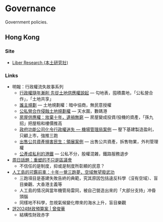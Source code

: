 # Governance

Government policies.

## Hong Kong

### Site

- [Liber Research (本土研究社)](https://liber-research.com/)

### Links

- 明報：行政權流失故事系列
  - [行政權隨年漸削 先從土地供應權說起](https://ol.mingpao.com/ldy/cultureleisure/culture/20210516/1621102463607/)
    — 勾地表，囤積農地，「公私營合作」，「土地共享」
  - [誰主規劃](https://ol.mingpao.com/ldy/cultureleisure/culture/20210523/1621707749839/)
    — 土地規劃權：暗中協商，無民意授權
  - [公私營合作侵蝕土地規劃權](https://ol.mingpao.com/ldy/cultureleisure/culture/20210530/1622312492422/)
    — 天水圍，數碼港
  - [房屋供應權：放棄十年，遺禍無窮](https://ol.mingpao.com/ldy/cultureleisure/culture/20210606/1622917576744/)
    — 房屋變成投資/投機的資產，「孫九招」把屋租和樓價推高
  - [政府功能公司化令行政權迷失 — 機場管理局案例](https://ol.mingpao.com/ldy/cultureleisure/culture/20210620/1624127521868/)
    — 壓下基建製造盈利，只顧上市，強推三跑
  - [出售公共資產損害民生：領展案例](https://ol.mingpao.com/ldy/cultureleisure/culture/20210704/1625336932582/)
    — 出售公共資產，拆售物業，外判管理權
  - [公產成私利的港鐵](https://ol.mingpao.com/ldy/cultureleisure/culture/20210822/1629569116317/)
    — 公私不分，股權混雜，鐵路服務退步
- [周日話題：重塑的不只是區議會](https://ol.mingpao.com/ldy/cultureleisure/culture/20230507/1683396602983)
  - 不信任的是制度，抑或是制度所彰顯的民意？
- [人工島的可鑑前車：十年一覺三跑夢，空域無望廢武功](https://news.mingpao.com/pns/%E5%89%AF%E5%88%8A/article/20230730/s00005/1690650325479/)
  <!-- prettier-ignore -->
  - 三跑項目是基建失敗告終的典範，究其原因包括違反科學（沒有空域）、盲目樂觀、大香港主義等
  - 人工島的情况與當年機管局雷同，被自己營造出來的「大部分支持」冲昏頭腦
  - 同樣地不科學，忽視氣候變化帶來的海水上升，盲目樂觀
- [評2024財政預算案 | 曾俊華](https://www.facebook.com/story.php/?id=100044538001801&story_fbid=927516162076309)
  - 結構性財政赤字
